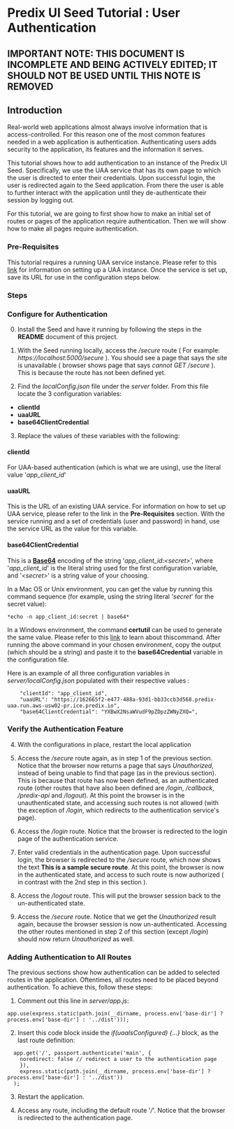 # Predix UI Seed Tutorial : User Authentication

## IMPORTANT NOTE: THIS DOCUMENT IS INCOMPLETE AND BEING ACTIVELY EDITED; IT SHOULD NOT BE USED UNTIL THIS NOTE IS REMOVED

## Introduction
Real-world web applications almost always involve information that is access-controlled.  For this reason one of the most common features needed in a web application is authentication.  Authenticating users adds security to the application, its features and the information it serves.

This tutorial shows how to add authentication to an instance of the Predix UI Seed.  Specifically, we use the UAA service that has its own page to which the user is directed to enter their credentials.  Upon successful login, the user is redirected again to the Seed application.  From there the user is able to further interact with the application until they de-authenticate their session by logging  out.

For this tutorial, we are going to first show how to make an initial set of routes or pages of the application require authentication.  Then we will show how to make all pages require authentication.

### Pre-Requisites
This tutorial requires a running UAA service instance.  Please refer to this [link]() for information on setting up a UAA instance.  Once the service is set up, save its URL for use in the configuration steps below.


### Steps
### Configure for Authentication
0. Install the Seed and have it running by following the steps in the **README** document of this project.
1. With the Seed running locally, access the */secure* route ( For example: *https://localhost:5000/secure* ).  You should see a page that says the site is unavailable ( browser shows page that says *cannot GET /secure* ).  This is because the route has not been defined yet.

2. Find the *localConfig.json* file under the *server* folder.  From this file locate the 3 configuration variables:
  - **clientId**
  - **uaaURL**
  - **base64ClientCredential**
3. Replace the values of these variables with the following:

  #### clientId
  For UAA-based authentication (which is what we are using), use the literal value '*app_client_id*'
  
  #### uaaURL
  This is the URL of an existing UAA service.  For information on how to set up UAA service, please refer to the link in the **Pre-Requisites** section.  With the service running and a set of credentials (user and password) in hand, use the service URL as the value for this variable.
  
  #### base64ClientCredential
  This is a [**Base64**](https://en.wikipedia.org/wiki/Base64) encoding of the string '*app_client_id*:*\<secret\>*', where '*app_client_id*' is the literal string used for the first configuration variable, and '*\<secret\>*' is a string value of your choosing.  
  
  In a Mac OS or Unix environment, you can get the value by running this command sequence (for example, using the string literal '*secret*' for the secret value):

    *echo -n app_client_id:secret | base64*

  In a Windows environment, the command **certutil** can be used to generate the same value.  Please refer to this [link](https://technet.microsoft.com/en-us/library/cc732443\(v=ws.11\).aspx) to learn about thiscommand.
  After running the above command in your chosen environment, copy the output (which should be a string) and paste it to the **base64Credential** variable in the configuration file.

  Here is an example of all three configuration variables in *server/localConfig.json* populated with their respective values :
  
```
    "clientId": "app_client_id",
    "uaaURL": "https://162665f2-e477-488a-93d1-bb33ccb3d568.predix-uaa.run.aws-usw02-pr.ice.predix.io",
    "base64ClientCredential": "YXBwX2NsaWVudF9pZDpzZWNyZXQ=",
```

### Verify the Authentication Feature
4. With the configurations in place, restart the local application


5. Access the */secure* route again, as in step 1 of the previous section.  Notice that the browser now returns a page that says  *Unauthorized*, instead of being unable to find that page (as in the previous section).  This is because that route has now been defined, as an authenticated route (other routes that have also been defined are */login*, */callback*, */predix-api* and */logout*).  At this point the browser is in the unauthenticated state, and accessing such routes is not allowed (with the exception of */login*, which redirects to the authentication service's page).

6. Access the */login* route.  Notice that the browser is redirected to the login page of the authentication service.

7. Enter valid credentials in the authentication page.  Upon successful login, the browser is redirected to the */secure* route, which now shows the text **This is a sample secure route**.  At this point, the browser is now in the authenticated state, and access to such route is now authorized ( in contrast with the 2nd step in this section ).

8. Access the */logout* route.  This will put the browser session back to the un-authenticated state.

9. Access the */secure* route.  Notice that we get the *Unauthorized* result again, because the browser session is now un-authenticated.  Accessing the other routes mentioned in step 2 of this section (except */login*) should now return *Unauthorized* as well.

### Adding Authentication to All Routes
The previous sections show how authentication can be added to selected routes in the application.  Oftentimes, all routes need to be placed beyond authentication.  To achieve this, follow these steps:

1. Comment out this line in *server/app.js*:

```
app.use(express.static(path.join(__dirname, process.env['base-dir'] ? process.env['base-dir'] : '../dist')));
```

2. Insert this code block inside the *if(uaaIsConfigured) {...}* block, as the last route definition:

```
  app.get('/', passport.authenticate('main', {
  	noredirect: false // redirect a user to the authentication page
    }),
    express.static(path.join(__dirname, process.env['base-dir'] ? process.env['base-dir'] : '../dist'))
  );
```

3. Restart the application.

4. Access any route, including the default route '*/*'.  Notice that the browser is redirected to the authentication page.

